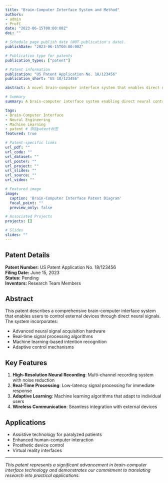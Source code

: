 ```yaml
---
title: "Brain-Computer Interface System and Method"
authors:
- admin
- ProfC
date: "2023-06-15T00:00:00Z"
doi: ""

# Schedule page publish date (NOT publication's date).
publishDate: "2023-06-15T00:00:00Z"

# Publication type for patents
publication_types: ["patent"]

# Patent information
publication: "US Patent Application No. 18/123456"
publication_short: "US 18/123456"

abstract: A novel brain-computer interface system that enables direct neural control of external devices through advanced signal processing and machine learning algorithms. The system comprises neural signal acquisition hardware, real-time signal processing units, and adaptive control algorithms that learn from user intentions.

# Summary
summary: A brain-computer interface system enabling direct neural control of external devices through advanced signal processing and machine learning.

tags:
- Brain-Computer Interface
- Neural Engineering
- Machine Learning 
- patent # 添加patent标签
featured: true

# Patent-specific links
url_pdf: ""
url_code: ""
url_dataset: ""
url_poster: ""
url_project: ""
url_slides: ""
url_source: ""
url_video: ""

# Featured image
image:
  caption: 'Brain-Computer Interface Patent Diagram'
  focal_point: ""
  preview_only: false

# Associated Projects
projects: []

# Slides
slides: ""
---
```


## Patent Details

**Patent Number:** US Patent Application No. 18/123456  
**Filing Date:** June 15, 2023  
**Status:** Pending  
**Inventors:** Research Team Members  

## Abstract

This patent describes a comprehensive brain-computer interface system that enables users to control external devices through direct neural signals. The system incorporates:

- Advanced neural signal acquisition hardware
- Real-time signal processing algorithms
- Machine learning-based intention recognition
- Adaptive control mechanisms

## Key Features

1. **High-Resolution Neural Recording**: Multi-channel recording system with noise reduction
2. **Real-Time Processing**: Low-latency signal processing for immediate response
3. **Adaptive Learning**: Machine learning algorithms that adapt to individual users
4. **Wireless Communication**: Seamless integration with external devices

## Applications

- Assistive technology for paralyzed patients
- Enhanced human-computer interaction
- Prosthetic device control
- Virtual reality interfaces

---

*This patent represents a significant advancement in brain-computer interface technology and demonstrates our commitment to translating research into practical applications.*